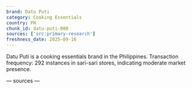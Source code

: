 ```yaml
---
brand: Datu Puti
category: Cooking Essentials
country: PH
chunk_id: datu-puti-000
sources: ['src:primary-research']
freshness_date: 2025-09-16
---
```


Datu Puti is a cooking essentials brand in the Philippines. Transaction frequency: 292 instances in sari-sari stores, indicating moderate market presence.

— sources —
